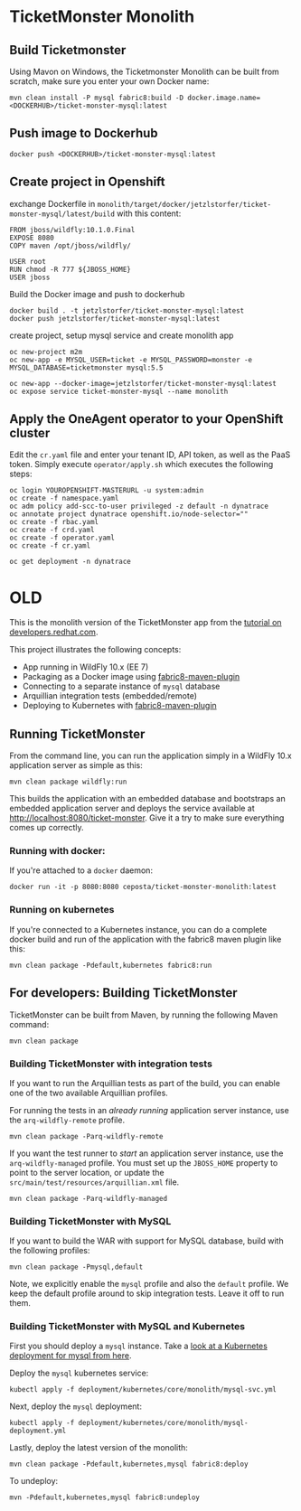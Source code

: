 # TicketMonster Monolith

## Build Ticketmonster

Using Mavon on Windows, the Ticketmonster Monolith can be built from scratch, make sure you enter your own Docker name:
```
mvn clean install -P mysql fabric8:build -D docker.image.name=<DOCKERHUB>/ticket-monster-mysql:latest
```

<!--
## Run Ticketmonster locally

```
TODO
docker run -d -p 
```
-->

## Push image to Dockerhub

```
docker push <DOCKERHUB>/ticket-monster-mysql:latest
```


## Create project in Openshift

exchange Dockerfile in ```monolith/target/docker/jetzlstorfer/ticket-monster-mysql/latest/build``` with this content:
```
FROM jboss/wildfly:10.1.0.Final
EXPOSE 8080
COPY maven /opt/jboss/wildfly/

USER root 
RUN chmod -R 777 ${JBOSS_HOME}
USER jboss
```

Build the Docker image and push to dockerhub
```
docker build . -t jetzlstorfer/ticket-monster-mysql:latest
docker push jetzlstorfer/ticket-monster-mysql:latest
```


create project, setup mysql service and create monolith app

```
oc new-project m2m
oc new-app -e MYSQL_USER=ticket -e MYSQL_PASSWORD=monster -e MYSQL_DATABASE=ticketmonster mysql:5.5 

oc new-app --docker-image=jetzlstorfer/ticket-monster-mysql:latest
oc expose service ticket-monster-mysql --name monolith
```

## Apply the OneAgent operator to your OpenShift cluster

Edit the ```cr.yaml``` file and enter your tenant ID, API token, as well as the PaaS token. Simply execute ```operator/apply.sh```
which executes the following steps:
```
oc login YOUROPENSHIFT-MASTERURL -u system:admin
oc create -f namespace.yaml
oc adm policy add-scc-to-user privileged -z default -n dynatrace
oc annotate project dynatrace openshift.io/node-selector=""
oc create -f rbac.yaml
oc create -f crd.yaml
oc create -f operator.yaml
oc create -f cr.yaml

oc get deployment -n dynatrace
```




# OLD





This is the monolith version of the TicketMonster app from the [tutorial on developers.redhat.com](https://developers.redhat.com/ticket-monster/).


This project illustrates the following concepts:

* App running in WildFly 10.x (EE 7)
* Packaging as a Docker image using [fabric8-maven-plugin](https://maven.fabric8.io)
* Connecting to a separate instance of `mysql` database
* Arquillian integration tests (embedded/remote)
* Deploying to Kubernetes with [fabric8-maven-plugin](https://maven.fabric8.io)


## Running TicketMonster

From the command line, you can run the application simply in a WildFly 10.x application server as simple as this:

```
mvn clean package wildfly:run
```

This builds the application with an embedded database and bootstraps an embedded application server and deploys the service available at [http://localhost:8080/ticket-monster](http://localhost:8080/ticket-monster). Give it a try to make sure everything comes up correctly.


### Running with docker:

If you're attached to a `docker` daemon:

```
docker run -it -p 8080:8080 ceposta/ticket-monster-monolith:latest
```

### Running on kubernetes

If you're connected to a Kubernetes instance, you can do a complete docker build and run of the application with the fabric8 maven plugin like this:

```
mvn clean package -Pdefault,kubernetes fabric8:run
```

## For developers: Building TicketMonster

TicketMonster can be built from Maven, by running the following Maven command:

```
mvn clean package
```
	
### Building TicketMonster with integration tests
	
If you want to run the Arquillian tests as part of the build, you can enable one of the two available Arquillian profiles.

For running the tests in an _already running_ application server instance, use the `arq-wildfly-remote` profile.

```
mvn clean package -Parq-wildfly-remote
```

If you want the test runner to _start_ an application server instance, use the `arq-wildfly-managed` profile. You must set up the `JBOSS_HOME` property to point to the server location, or update the `src/main/test/resources/arquillian.xml` file.

```
mvn clean package -Parq-wildfly-managed
```
	
### Building TicketMonster with MySQL 

If you want to build the WAR with support for MySQL database, build with the following profiles:

```
mvn clean package -Pmysql,default
```
       
Note, we explicitly enable the `mysql` profile and also the `default` profile. We keep the default profile around to skip integration tests. Leave it off to run them.    
	
### Building TicketMonster with MySQL and Kubernetes

First you should deploy a `mysql` instance. Take a [look at a Kubernetes deployment for mysql from here](../deployment/kubernetes/core/monolith/).

Deploy the `mysql` kubernetes service:

```
kubectl apply -f deployment/kubernetes/core/monolith/mysql-svc.yml
```

Next, deploy the `mysql` deployment:

```
kubectl apply -f deployment/kubernetes/core/monolith/mysql-deployment.yml
```

Lastly, deploy the latest version of the monolith:

```
mvn clean package -Pdefault,kubernetes,mysql fabric8:deploy
```

To undeploy:

```
mvn -Pdefault,kubernetes,mysql fabric8:undeploy
```